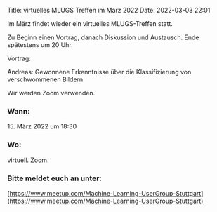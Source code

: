 Title: virtuelles MLUGS Treffen im März 2022
Date: 2022-03-03 22:01

Im März findet wieder ein virtuelles MLUGS-Treffen statt.

Zu Beginn einen Vortrag, danach Diskussion und Austausch.
Ende spätestens um 20 Uhr.

Vortrag:

Andreas: Gewonnene Erkenntnisse über die Klassifizierung von verschwommenen Bildern

Wir werden Zoom verwenden.


### Wann:

<p>15. März 2022 um 18:30</p>  

### Wo:

virtuell. Zoom.

### Bitte meldet euch an unter:
[https://www.meetup.com/Machine-Learning-UserGroup-Stuttgart](https://www.meetup.com/Machine-Learning-UserGroup-Stuttgart)
